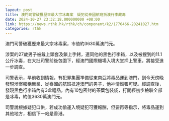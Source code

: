 ```yaml
---
layout: post
title: 澳門司警破獲歷來最大宗冰毒案　疑犯從泰國航班扺澳行李藏毒
date: 2024-10-27 23:32:18.000000000 +08:00
link: https://news.rthk.hk/rthk/ch/component/k2/1776466-20241027.htm
categories: rthk
---
```


澳門司警破獲歷來最大宗冰毒案，市值約3630萬澳門元。

涉案的27歲男子被戴上頭套及鎖上手銬，連同他的黑色行李箱，以及被搜到的11.1公斤冰毒，在大批司警前後包圍下，經澳門國際機場入境大堂押上警車，將接受進一步調查。

司警表示，早前收到情報，有犯罪集團準備從東南亞將毒品運到澳門，到今天傍晚發現涉案報稱無業、從泰國的航班扺達澳門的男子，他神情慌張可疑。經調查後，發現黑色行李箱內有3盒禮品，內有10包密封的茶葉包裝袋，打開經初步檢驗全部是冰毒，約值3630萬澳門元。

司警說根據疑犯口供，若成功偷運入境疑犯可獲報酬，但要再等指示，將毒品運到其他地方，相信下一站是香港。
